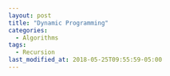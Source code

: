 ```yaml
---
layout: post
title: "Dynamic Programming"
categories:
  - Algorithms
tags:
  - Recursion
last_modified_at: 2018-05-25T09:55:59-05:00
---
```

